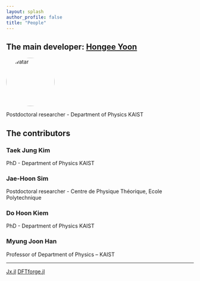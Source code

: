 ```yaml
---
layout: splash
author_profile: false
title: "People"
---
```



## The main developer: [Hongee Yoon](https://bluehope.github.io/online-cv/) 
<img src="https://bluehope.github.io/online-cv/assets/images/profile2.jpg" alt="Avatar" style="border-radius:50%" width="130px">

Postdoctoral researcher - Department of Physics KAIST

## The contributors

### Taek Jung Kim
PhD - Department of Physics KAIST

### Jae-Hoon Sim
Postdoctoral researcher - Centre de Physique Théorique, Ecole Polytechnique

### Do Hoon Kiem
PhD - Department of Physics KAIST

### Myung Joon Han

Professor of Department of Physics – KAIST

---

[Jx.jl](https://github.com/KAIST-ELST/Jx.jl/graphs/contributors)
[DFTforge.jl](https://github.com/KAIST-ELST/DFTforge.jl/graphs/contributors)
